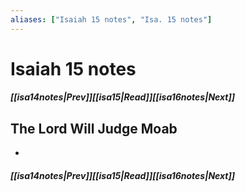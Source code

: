 ```yaml
---
aliases: ["Isaiah 15 notes", "Isa. 15 notes"]
---
```

# Isaiah 15 notes
##### <span class=arrow-left></span>[[isa14notes|Prev]]<span class=navigation-separator></span>[[isa15|Read]]<span class=navigation-separator></span>[[isa16notes|Next]]<span class=arrow-right></span>
## The Lord Will Judge Moab
- 
##### <span class=arrow-left></span>[[isa14notes|Prev]]<span class=navigation-separator></span>[[isa15|Read]]<span class=navigation-separator></span>[[isa16notes|Next]]<span class=arrow-right></span>
